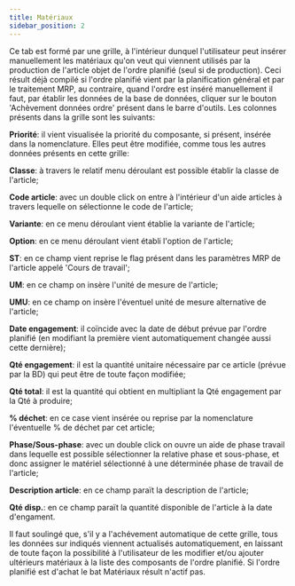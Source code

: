 ```yaml
---
title: Matériaux
sidebar_position: 2
---
```


Ce tab est formé par une grille, à l'intérieur dunquel l'utilisateur peut insérer manuellement les matériaux qu'on veut qui viennent utilisés par la production de l'article objet de l'ordre planifié (seul si de production). Ceci résult déjà compilé si l'ordre planifié vient par la planification général et par le traitement MRP, au contraire, quand l'ordre est inséré manuellement il faut, par établir les données de la base de données, cliquer sur le bouton 'Achèvement données ordre' présent dans le barre d'outils. Les colonnes présents dans la grille sont les suivants:

**Priorité**: il vient visualisée la priorité du composante, si présent, insérée dans la nomenclature. Elles peut être modifiée, comme tous les autres données présents en cette grille:

**Classe**: à travers le relatif menu déroulant est possible établir la classe de l'article;

**Code article**: avec un double click on entre à l'intérieur d'un aide articles à travers lequelle on sélectionne le code de l'article;

**Variante**: en ce menu déroulant vient établie la variante de l'article;

**Option**: en ce menu déroulant vient établi l'option de l'article;

**ST**: en ce champ vient reprise le flag présent dans les paramètres MRP de l'article appelé 'Cours de travail';

**UM**: en ce champ on insère l'unité de mesure de l'article;

**UMU**: en ce champ on insère l'éventuel unité de mesure alternative de l'article;

**Date engagement**: il coïncide avec la date de début prévue par l'ordre planifié (en modifiant la première vient automatiquement changée aussi cette dernière);

**Qté engagement**: il est la quantité unitaire nécessaire par ce article (prévue par la BD) qui peut être de toute façon modifiée;

**Qté total**: il est la quantité qui obtient en multipliant la Qté engagement par la Qté à produire;

**% déchet**: en ce case vient insérée ou reprise par la nomenclature l'éventuelle % de déchet par cet article;

**Phase/Sous-phase**: avec un double click on ouvre un aide de phase travail dans lequelle est possible sélectionner la relative phase et sous-phase, et donc assigner le matériel sélectionné à une déterminée phase de travail de l'article;

**Description article**: en ce champ paraït la description de l'article;

**Qté disp.**: en ce champ paraït la quantité disponible de l'article à la date d'engament.

Il faut soulingé que, s'il y a l'achévement automatique de cette grille, tous les données sur indiqués viennent actualisés automatiquement, en laissant de toute façon la possibilité à l'utilisateur de les modifier et/ou ajouter ultérieurs matériaux à la liste des composants de l'ordre planifié. Si l'ordre planifié est d'achat le bat Matériaux résult n'actif pas.






